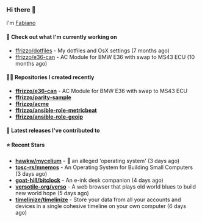 ### Hi there 👋

I'm [Fabiano](https://ffrizzo.com)

#### 👷 Check out what I'm currently working on


- [ffrizzo/dotfiles](https://github.com/ffrizzo/dotfiles) - My dotfiles and OsX settings (7 months ago)
- [ffrizzo/e36-can](https://github.com/ffrizzo/e36-can) - AC Module for BMW E36 with swap to MS43 ECU (10 months ago)

#### 👨‍💻 Repositories I created recently
- **[ffrizzo/e36-can](https://github.com/ffrizzo/e36-can)** - AC Module for BMW E36 with swap to MS43 ECU
- **[ffrizzo/parity-sample](https://github.com/ffrizzo/parity-sample)**
- **[ffrizzo/acme](https://github.com/ffrizzo/acme)**
- **[ffrizzo/ansible-role-metricbeat](https://github.com/ffrizzo/ansible-role-metricbeat)**
- **[ffrizzo/ansible-role-geoip](https://github.com/ffrizzo/ansible-role-geoip)**

#### 🚀 Latest releases I've contributed to



#### ⭐ Recent Stars


- **[hawkw/mycelium](https://github.com/hawkw/mycelium)** - 🍄  an alleged &#39;operating system&#39; (3 days ago)
- **[tosc-rs/mnemos](https://github.com/tosc-rs/mnemos)** - An Operating System for Building Small Computers (3 days ago)
- **[goat-hill/bitclock](https://github.com/goat-hill/bitclock)** - An e-ink desk companion (4 days ago)
- **[versotile-org/verso](https://github.com/versotile-org/verso)** - A web browser that plays old world blues to build new world hope (5 days ago)
- **[timelinize/timelinize](https://github.com/timelinize/timelinize)** - Store your data from all your accounts and devices in a single cohesive timeline on your own computer (6 days ago)

